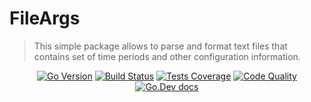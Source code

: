 # FileArgs

> This simple package allows to parse and format text files that contains set of time periods and other configuration information.

<div align="center">
<a href="https://github.com/parro-it/fileargs/blob/0764588ea9629ba0bdf8e5786f6371208b95067a/go.mod#L3" style="display: inline"> <img alt="Go Version" src="https://img.shields.io/github/go-mod/go-version/parro-it/fileargs?style=flat"></a> 
<a href="actions/workflows/go.yml" style="display: inline"> <img alt="Build Status" src="https://img.shields.io/github/workflow/status/parro-it/fileargs/Test/master?style=flat"></a>
<a href="#" style="display: inline"> <img  alt="Tests Coverage" src="https://img.shields.io/coveralls/github/parro-it/fileargs/master?style=flat"></a> 
<a href="#" style="display: inline"> <img alt="Code Quality" src="https://img.shields.io/codeclimate/maintainability/parro-it/fileargs?style=flat"></a> 
<a href="#" style="display: inline"> <img alt="Go.Dev docs" src="https://img.shields.io/badge/go.dev-reference-blue?logo=go&logoColor=white&style=flat"></a>
</div>